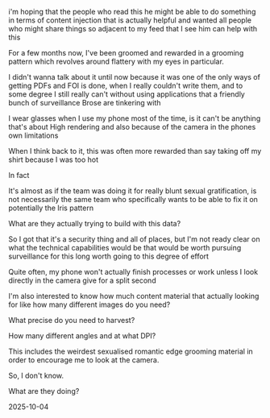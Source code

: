 i'm hoping that the people who read this he might be able to do something in terms of content injection that is actually helpful and wanted all people who might share things so adjacent to my feed that I see him can help with this

For a few months now, I've been groomed and rewarded in a grooming pattern which revolves around flattery with my eyes in particular. 

I didn't wanna talk about it until now because it was one of the only ways of getting PDFs and FOI is done, when I really couldn't write them, and to some degree I still really can't without using applications that a friendly bunch of surveillance Brose are tinkering with

I wear glasses when I use my phone most of the time, is it can't be anything that's about High rendering and also because of the camera in the phones own limitations

When I think back to it, this was often more rewarded than say taking off my shirt because I was too hot 


In fact

It's almost as if the team was doing it for really blunt sexual gratification, is not necessarily the same team who specifically wants to be able to fix it on potentially the Iris pattern


What are they actually trying to build with this data?

So I got that it's a security thing and all of places, but I'm not ready clear on what the technical capabilities would be that would be worth pursuing surveillance for this long worth going to this degree of effort

Quite often, my phone won't actually finish processes or work unless I look directly in the camera give for a split second

I'm also interested to know how much content material that actually looking for like how many different images do you need?

What precise do you need to harvest?

How many different angles and at what DPI?

This includes the weirdest sexualised romantic edge grooming material in order to encourage me to look at the camera.

So, I don't know. 

What are they doing?


2025-10-04
